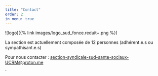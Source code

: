 ```yaml
---
title: "Contact"
order: 2
in_menu: true
---
```

![logo]({% link images/logo_sud_fonce.reduit+.png %})

La section est actuellement composée de 12 personnes (adhérent.e.s ou sympathisant.e.s)

Pour nous contacter : [section-syndicale-sud-sante-sociaux-UCRM@proton.me](mailto:section-syndicale-sud-sante-sociaux-UCRM@proton.me)


` 